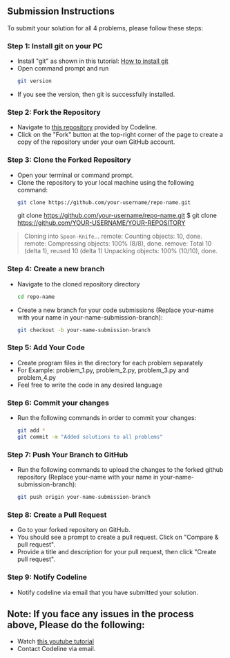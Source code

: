 ## Submission Instructions

To submit your solution for all 4 problems, please follow these steps:

### Step 1: Install git on your PC
- Install "git" as shown in this tutorial: [How to install git](https://youtu.be/iYkLrXobBbA?si=_l0haibv_X9NpIjJ)
- Open command prompt and run
  ```bash
  git version
  ```
- If you see the version, then git is successfully installed.

### Step 2: Fork the Repository
- Navigate to [this repository](https://github.com/CodelineAtyab/CodelineProblemSolvingArea) provided by Codeline.
- Click on the "Fork" button at the top-right corner of the page to create a copy of the repository under your own GitHub account.

### Step 3: Clone the Forked Repository
- Open your terminal or command prompt.
- Clone the repository to your local machine using the following command:
  ```bash
  git clone https://github.com/your-username/repo-name.git
  ```
  git clone https://github.com/your-username/repo-name.git
  $ git clone https://github.com/YOUR-USERNAME/YOUR-REPOSITORY
> Cloning into `Spoon-Knife`...
> remote: Counting objects: 10, done.
> remote: Compressing objects: 100% (8/8), done.
> remove: Total 10 (delta 1), reused 10 (delta 1)
> Unpacking objects: 100% (10/10), done.
> 

### Step 4: Create a new branch
- Navigate to the cloned repository directory
  ```bash
  cd repo-name
  ```
- Create a new branch for your code submissions (Replace your-name with your name in your-name-submission-branch):
  ```bash
  git checkout -b your-name-submission-branch
  ```


### Step 5: Add Your Code
- Create program files in the directory for each problem separately
- For Example: problem_1.py, problem_2.py, problem_3.py and problem_4.py
- Feel free to write the code in any desired language

### Step 6: Commit your changes
- Run the following commands in order to commit your changes:
  ```bash
  git add *
  git commit -m "Added solutions to all problems"
  ```

### Step 7: Push Your Branch to GitHub
- Run the following commands to upload the changes to the forked github repository (Replace your-name with your name in your-name-submission-branch):
  ```bash
  git push origin your-name-submission-branch
  ```

### Step 8: Create a Pull Request
- Go to your forked repository on GitHub.
- You should see a prompt to create a pull request. Click on "Compare & pull request".
- Provide a title and description for your pull request, then click "Create pull request".

### Step 9: Notify Codeline
- Notify codeline via email that you have submitted your solution.

## Note: If you face any issues in the process above, Please do the following:
- Watch [this youtube tutorial](https://www.youtube.com/watch?v=a_FLqX3vGR4)
- Contact Codeline via email.
